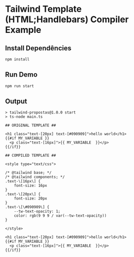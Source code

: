 # Tailwind Template (HTML;Handlebars) Compiler Example

## Install Dependêncies

```sh
npm install
```

## Run Demo

```sh
npm run start
```

## Output

```
> tailwind-propostas@1.0.0 start
> ts-node main.ts

## ORIGINAL TEMPLATE ##

<h1 class="text-[20px] text-[#090909]">hello world</h1>
{{#if MY_VARIABLE }}
  <p class="text-[16px]">{{ MY_VARIABLE  }}</p>
{{/if}}

## COMPILED TEMPLATE ##

<style type="text/css">

/* @tailwind base; */
/* @tailwind components; */
.text-\[16px\] {
    font-size: 16px
}
.text-\[20px\] {
    font-size: 20px
}
.text-\[\#090909\] {
    --tw-text-opacity: 1;
    color: rgb(9 9 9 / var(--tw-text-opacity))
}

</style>

<h1 class="text-[20px] text-[#090909]">hello world</h1>
{{#if MY_VARIABLE }}
  <p class="text-[16px]">{{ MY_VARIABLE  }}</p>
{{/if}}
```
